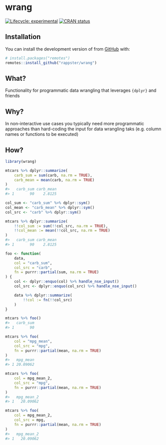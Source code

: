
<!-- README.md is generated from README.Rmd. Please edit that file -->

# wrang

<!-- badges: start -->

[![Lifecycle:
experimental](https://img.shields.io/badge/lifecycle-experimental-orange.svg)](https://lifecycle.r-lib.org/articles/stages.html#experimental)
[![CRAN
status](https://www.r-pkg.org/badges/version/valid)](https://CRAN.R-project.org/package=valid)
<!-- badges: end -->

## Installation

You can install the development version of from
[GitHub](https://github.com/) with:

``` r
# install.packages("remotes")
remotes::install_github("rappster/wrang")
```

## What?

Functionality for programmatic data wrangling that leverages `{dplyr}`
and friends

## Why?

In non-interactive use cases you typically need more programmatic
approaches than hard-coding the input for data wrangling taks
(e.g. column names or functions to be executed)

## How?

``` r
library(wrang)
```

``` r
mtcars %>% dplyr::summarize(
    carb_sum = sum(carb, na.rm = TRUE),
    carb_mean = mean(carb, na.rm = TRUE)
)
#>   carb_sum carb_mean
#> 1       90    2.8125
```

``` r
col_sum <- "carb_sum" %>% dplyr::sym()
col_mean <- "carb_mean" %>% dplyr::sym()
col_src <- "carb" %>% dplyr::sym()

mtcars %>% dplyr::summarize(
    !!col_sum := sum(!!col_src, na.rm = TRUE),
    !!col_mean := mean(!!col_src, na.rm = TRUE)
)
#>   carb_sum carb_mean
#> 1       90    2.8125
```

``` r
foo <- function(
    data,
    col = "carb_sum",
    col_src = "carb",
    fn = purrr::partial(sum, na.rm = TRUE)
) {
    col <- dplyr::enquo(col) %>% handle_nse_input()
    col_src <- dplyr::enquo(col_src) %>% handle_nse_input()

    data %>% dplyr::summarize(
        !!col := fn(!!col_src)
    )
}
```

``` r
mtcars %>% foo()
#>   carb_sum
#> 1       90
```

``` r
mtcars %>% foo(
    col = "mpg_mean", 
    col_src = "mpg", 
    fn = purrr::partial(mean, na.rm = TRUE)
)
#>   mpg_mean
#> 1 20.09062
```

``` r
mtcars %>% foo(
    col = mpg_mean_2, 
    col_src = "mpg", 
    fn = purrr::partial(mean, na.rm = TRUE)
)
#>   mpg_mean_2
#> 1   20.09062
```

``` r
mtcars %>% foo(
    col = mpg_mean_2, 
    col_src = mpg, 
    fn = purrr::partial(mean, na.rm = TRUE)
)
#>   mpg_mean_2
#> 1   20.09062
```
